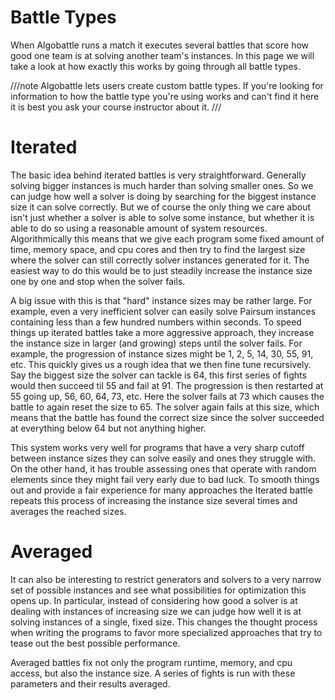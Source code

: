 # Battle Types

When Algobattle runs a match it executes several battles that score how good one team is at solving another team's
instances. In this page we will take a look at how exactly this works by going through all battle types.

///note
Algobattle lets users create custom battle types. If you're looking for information to how the battle type you're using
works and can't find it here it is best you ask your course instructor about it.
///

# Iterated

The basic idea behind iterated battles is very straightforward. Generally solving bigger instances is much harder than
solving smaller ones. So we can judge how well a solver is doing by searching for the biggest instance size it can
solve correctly. But we of course the only thing we care about isn't just whether a solver is able to solve some
instance, but whether it is able to do so using a reasonable amount of system resources. 
Algorithmically this means that we give each program some fixed amount of time, memory space, and cpu cores and then
try to find the largest size where the solver can still correctly solver instances generated for it. The easiest way to
do this would be to just steadily increase the instance size one by one and stop when the solver fails.

A big issue with this is that "hard" instance sizes may be rather large. For example, even a very inefficient solver
can easily solve Pairsum instances containing less than a few hundred numbers within seconds. To speed things up
iterated battles take a more aggressive approach, they increase the instance size in larger (and growing) steps until
the solver fails. For example, the progression of instance sizes might be 1, 2, 5, 14, 30, 55, 91, etc. This quickly
gives us a rough idea that we then fine tune recursively. Say the biggest size the solver can tackle is 64, this first
series of fights would then succeed til 55 and fail at 91. The progression is then restarted at 55 going up, 56, 60, 64,
73, etc. Here the solver fails at 73 which causes the battle to again reset the size to 65. The solver again fails at
this size, which means that the battle has found the correct size since the solver succeeded at everything below 64 but
not anything higher.

This system works very well for programs that have a very sharp cutoff between instance sizes they can solve easily and
ones they struggle with. On the other hand, it has trouble assessing ones that operate with random elements since they
might fail very early due to bad luck. To smooth things out and provide a fair experience for many approaches the
Iterated battle repeats this process of increasing the instance size several times and averages the reached sizes.

# Averaged

It can also be interesting to restrict generators and solvers to a very narrow set of possible instances and see what
possibilities for optimization this opens up. In particular, instead of considering how good a solver is at dealing
with instances of increasing size we can judge how well it is at solving instances of a single, fixed size. This
changes the thought process when writing the programs to favor more specialized approaches that try to tease out the
best possible performance.

Averaged battles fix not only the program runtime, memory, and cpu access, but also the instance size. A series of
fights is run with these parameters and their results averaged.
